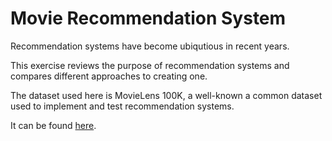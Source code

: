 # Movie Recommendation System

Recommendation systems have become ubiqutious in recent years.  

This exercise reviews the purpose of recommendation systems and compares different approaches to creating one.  

The dataset used here is MovieLens 100K, a well-known a common dataset used to implement and test recommendation systems. 

It can be found [here](http://files.grouplens.org/datasets/movielens/ml-100k.zip).
